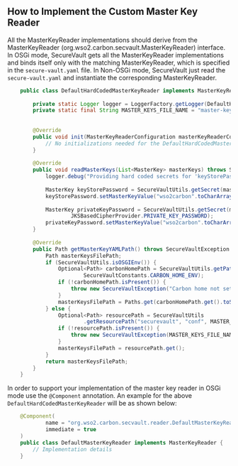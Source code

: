 ## How to Implement the Custom Master Key Reader
All the MasterKeyReader implementations should derive from the MasterKeyReader (org.wso2.carbon.secvault.MasterKeyReader) interface. In OSGi mode, SecureVault gets all the MasterKeyReader implementations and binds itself only with the matching MasterKeyReader, which is specified in the `secure-vault.yaml` file. In Non-OSGi mode, SecureVault just read the `secure-vault.yaml` and instantiate the corresponding MasterKeyReader.

```java
    public class DefaultHardCodedMasterKeyReader implements MasterKeyReader {
        
        private static Logger logger = LoggerFactory.getLogger(DefaultHardCodedMasterKeyReader.class);
        private static final String MASTER_KEYS_FILE_NAME = "master-keys.yaml";
    
    
        @Override
        public void init(MasterKeyReaderConfiguration masterKeyReaderConfiguration) throws SecureVaultException {
            // No initializations needed for the DefaultHardCodedMasterKeyReader
        }
    
        @Override
        public void readMasterKeys(List<MasterKey> masterKeys) throws SecureVaultException {
            logger.debug("Providing hard coded secrets for 'keyStorePassword' and 'privateKeyPassword'");
    
            MasterKey keyStorePassword = SecureVaultUtils.getSecret(masterKeys, JKSBasedCipherProvider.KEY_STORE_PASSWORD);
            keyStorePassword.setMasterKeyValue("wso2carbon".toCharArray());
    
            MasterKey privateKeyPassword = SecureVaultUtils.getSecret(masterKeys,
                    JKSBasedCipherProvider.PRIVATE_KEY_PASSWORD);
            privateKeyPassword.setMasterKeyValue("wso2carbon".toCharArray());
        }
    
        @Override
        public Path getMasterKeyYAMLPath() throws SecureVaultException {
            Path masterKeysFilePath;
            if (SecureVaultUtils.isOSGIEnv()) {
                Optional<Path> carbonHomePath = SecureVaultUtils.getPathFromSystemVariable(SecureVaultConstants.CARBON_HOME,
                        SecureVaultConstants.CARBON_HOME_ENV);
                if (!carbonHomePath.isPresent()) {
                    throw new SecureVaultException("Carbon home not set");
                }
                masterKeysFilePath = Paths.get(carbonHomePath.get().toString(), MASTER_KEYS_FILE_NAME);
            } else {
                Optional<Path> resourcePath = SecureVaultUtils
                        .getResourcePath("securevault", "conf", MASTER_KEYS_FILE_NAME);
                if (!resourcePath.isPresent()) {
                    throw new SecureVaultException(MASTER_KEYS_FILE_NAME + "not found");
                }
                masterKeysFilePath = resourcePath.get();
            }
            return masterKeysFilePath;
        }
    }
```

In order to support your implementation of the master key reader in OSGi mode use the `@Component` annotation. An example for the above `DefaultHardCodedMasterKeyReader` will be as shown below:

```java
    @Component(
            name = "org.wso2.carbon.secvault.reader.DefaultMasterKeyReader",
            immediate = true
    )
    public class DefaultMasterKeyReader implements MasterKeyReader {
        // Implementation details
    }
```
